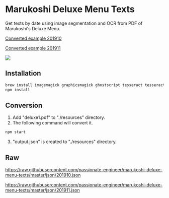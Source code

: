 # Marukoshi Deluxe Menu Texts

Get texts by date using image segmentation and OCR from PDF of Marukoshi's Deluxe Menu.

[Converted example 201910](https://github.com/passionate-engineer/marukoshi-deluxe-menu-texts/blob/master/json/201910.json)

[Converted example 201911](https://github.com/passionate-engineer/marukoshi-deluxe-menu-texts/blob/master/json/201911.json)

![](https://raw.githubusercontent.com/passionate-engineer/marukoshi-deluxe-menu-texts/master/docs/keyvisual.jpg)

## Installation

```bash
brew install imagemagick graphicsmagick ghostscript tesseract tesseract-lang
npm install
```

## Conversion

1. Add "deluxe1.pdf" to "./resources" directory.
2. The following command will convert it.

```bash
npm start
```

3. "output.json" is created to  "./resources" directory.

## Raw

https://raw.githubusercontent.com/passionate-engineer/marukoshi-deluxe-menu-texts/master/json/201910.json

https://raw.githubusercontent.com/passionate-engineer/marukoshi-deluxe-menu-texts/master/json/201911.json
